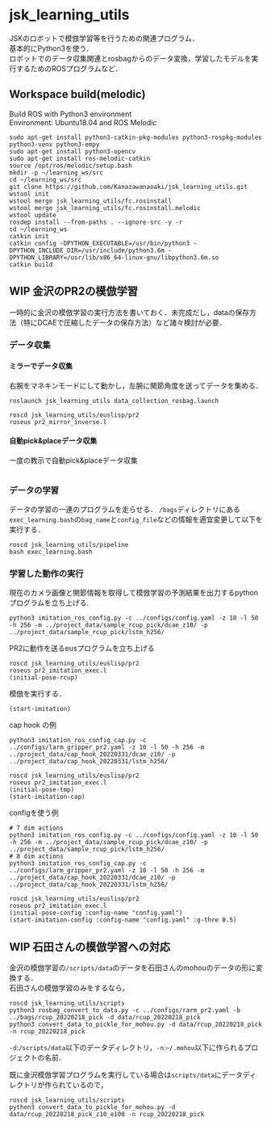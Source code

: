 # jsk_learning_utils
JSKのロボットで模倣学習等を行うための関連プログラム．  
基本的にPython3を使う．  
ロボットでのデータ収集関連とrosbagからのデータ変換，学習したモデルを実行するためのROSプログラムなど．

## Workspace build(melodic)
Build ROS with Python3 environment  
Environment:  Ubuntu18.04 and ROS Melodic
```
sudo apt-get install python3-catkin-pkg-modules python3-rospkg-modules python3-venv python3-empy
sudo apt-get install python3-opencv
sudo apt-get install ros-melodic-catkin
source /opt/ros/melodic/setup.bash
mkdir -p ~/learning_ws/src
cd ~/learning_ws/src
git clone https://github.com/Kanazawanaoaki/jsk_learning_utils.git
wstool init
wstool merge jsk_learning_utils/fc.rosinstall
wstool merge jsk_learning_utils/fc.rosinstall.melodic
wstool update
rosdep install --from-paths . --ignore-src -y -r
cd ~/learning_ws
catkin init
catkin config -DPYTHON_EXECUTABLE=/usr/bin/python3 -DPYTHON_INCLUDE_DIR=/usr/include/python3.6m -DPYTHON_LIBRARY=/usr/lib/x86_64-linux-gnu/libpython3.6m.so
catkin build
```

## WIP 金沢のPR2の模倣学習
一時的に金沢の模倣学習の実行方法を書いておく．未完成だし，dataの保存方法（特にDCAEで圧縮したデータの保存方法）など諸々検討が必要．

### データ収集

#### ミラーでデータ収集
右腕をマネキンモードにして動かし，左腕に関節角度を送ってデータを集める．
```
roslaunch jsk_learning_utils data_collection_rosbag.launch
```

```
roscd jsk_learning_utils/euslisp/pr2
roseus pr2_mirror_inverse.l
```

#### 自動pick&placeデータ収集
一度の教示で自動pick&placeデータ収集
```

```

### データの学習
データの学習の一連のプログラムを走らせる．
`/bags`ディレクトリにある `exec_learning.bash`の`bag_name`と`config_file`などの情報を適宜変更して以下を実行する．
```
roscd jsk_learning_utils/pipeline
bash exec_learning.bash
```

### 学習した動作の実行
現在のカメラ画像と関節情報を取得して模倣学習の予測結果を出力するpythonプログラムを立ち上げる.
```
python3 imitation_ros_config.py -c ../configs/config.yaml -z 10 -l 50 -h 256 -m ../project_data/sample_rcup_pick/dcae_z10/ -p ../project_data/sample_rcup_pick/lstm_h256/
```
PR2に動作を送るeusプログラムを立ち上げる
```
roscd jsk_learning_utils/euslisp/pr2
roseus pr2_imitation_exec.l
(initial-pose-rcup)
```
模倣を実行する．
```
(start-imitation)
```

cap hook の例
```
python3 imitation_ros_config_cap.py -c ../configs/larm_gripper_pr2.yaml -z 10 -l 50 -h 256 -m ../project_data/cap_hook_20220331/dcae_z10/ -p ../project_data/cap_hook_20220331/lstm_h256/
```
```
roscd jsk_learning_utils/euslisp/pr2
roseus pr2_imitation_exec.l
(initial-pose-tmp)
(start-imitation-cap)
```

configを使う例
```
# 7 dim actions
python3 imitation_ros_config.py -c ../configs/config.yaml -z 10 -l 50 -h 256 -m ../project_data/sample_rcup_pick/dcae_z10/ -p ../project_data/sample_rcup_pick/lstm_h256/
# 8 dim actions
python3 imitation_ros_config_cap.py -c ../configs/larm_gripper_pr2.yaml -z 10 -l 50 -h 256 -m ../project_data/cap_hook_20220331/dcae_z10/ -p ../project_data/cap_hook_20220331/lstm_h256/
```
```
roscd jsk_learning_utils/euslisp/pr2
roseus pr2_imitation_exec.l
(initial-pose-config :config-name "config.yaml")
(start-imitation-config :config-name "config.yaml" :g-thre 0.5)
```

## WIP 石田さんの模倣学習への対応
金沢の模倣学習の`/scripts/data`のデータを石田さんのmohouのデータの形に変換する．  
石田さんの模倣学習のみをするなら，
```
roscd jsk_learning_utils/scripts
python3 rosbag_convert_to_data.py -c ../configs/rarm_pr2.yaml -b ../bags/rcup_20220218_pick -d data/rcup_20220218_pick
python3 convert_data_to_pickle_for_mohou.py -d data/rcup_20220218_pick -n rcup_20220218_pick
```
`-d`:`/scripts/data`以下のデータディレクトリ，`-n`:`~/.mohou`以下に作られるプロジェクトの名前．  

既に金沢模倣学習プログラムを実行している場合は`scripts/data`にデータディレクトリが作られているので，
```
roscd jsk_learning_utils/scripts
python3 convert_data_to_pickle_for_mohou.py -d data/rcup_20220218_pick_z10_e100 -n rcup_20220218_pick
```
